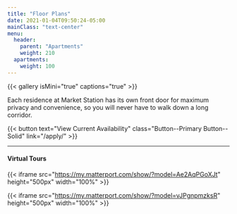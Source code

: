 ```yaml
---
title: "Floor Plans"
date: 2021-01-04T09:50:24-05:00
mainClass: "text-center"
menu:
  header:
    parent: "Apartments"
    weight: 210
  apartments:
    weight: 100
---
```


{{< gallery isMini="true" captions="true" >}}

Each residence at Market Station has its own front door for maximum privacy
and convenience, so you will never have to walk down a long corridor.

{{< button text="View Current Availability" class="Button--Primary Button--Solid" link="/apply/" >}}

***

#### Virtual Tours
{{< iframe src="https://my.matterport.com/show/?model=Ae2AqPGoXJt" height="500px" width="100%" >}}

{{< iframe src="https://my.matterport.com/show/?model=vJPgnpmzksR" height="500px" width="100%" >}}
